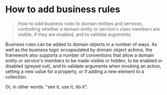 How to add business rules
=========================

> How-to add business rules to domain entities and services, controlling
> whether a domain entity or service's class members are visible, if
> they are enabled, and to validate arguments.

Business rules can be added to domain objects in a number of ways. As
well as the business logic encapsulated by domain object actions, the
framework also supports a number of conventions that allow a domain
entity or service's members to be made visible or hidden, to be enabled
or disabled (greyed out), and to validate arguments when invoking an
action, setting a new value for a property, or if adding a new element
to a collection.

Or, in other words: "see it, use it, do it".
